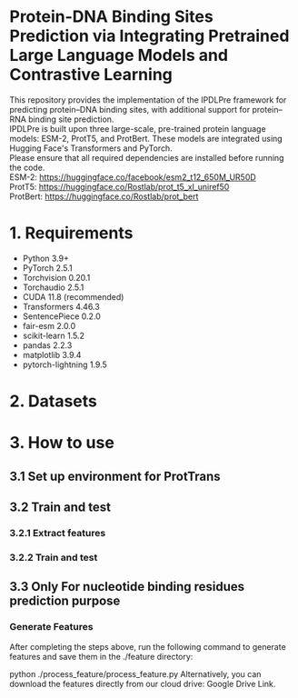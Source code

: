 # Protein-DNA Binding Sites Prediction via Integrating Pretrained Large Language Models and Contrastive Learning
This repository provides the implementation of the IPDLPre framework for predicting protein–DNA binding sites, with additional support for protein–RNA binding site prediction.  
IPDLPre is built upon three large-scale, pre-trained protein language models: ESM-2, ProtT5, and ProtBert. These models are integrated using Hugging Face's Transformers and PyTorch.  
Please ensure that all required dependencies are installed before running the code.   
ESM-2: https://huggingface.co/facebook/esm2_t12_650M_UR50D  
ProtT5: https://huggingface.co/Rostlab/prot_t5_xl_uniref50  
ProtBert: https://huggingface.co/Rostlab/prot_bert  

# 1. Requirements
- Python 3.9+  
- PyTorch 2.5.1  
- Torchvision 0.20.1  
- Torchaudio 2.5.1  
- CUDA 11.8 (recommended)  
- Transformers 4.46.3  
- SentencePiece 0.2.0  
- fair-esm 2.0.0  
- scikit-learn 1.5.2  
- pandas 2.2.3  
- matplotlib 3.9.4  
- pytorch-lightning 1.9.5  

# 2. Datasets

# 3. How to use

## 3.1 Set up environment for ProtTrans 

## 3.2 Train and test

### 3.2.1 Extract features

### 3.2.2 Train and test

## 3.3 Only For nucleotide binding residues prediction purpose

### Generate Features

After completing the steps above, run the following command to generate features and save them in the ./feature directory:

python ./process_feature/process_feature.py
Alternatively, you can download the features directly from our cloud drive: Google Drive Link.
